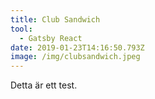 ```yaml
---
title: Club Sandwich
tool:
  - Gatsby React
date: 2019-01-23T14:16:50.793Z
image: /img/clubsandwich.jpeg
---
```

Detta är ett test.
